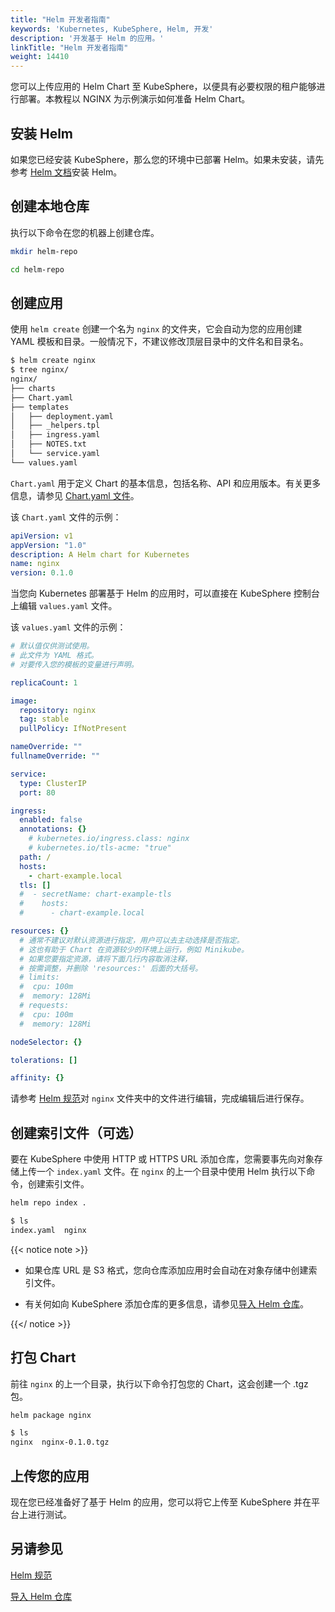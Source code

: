 ```yaml
---
title: "Helm 开发者指南"
keywords: 'Kubernetes, KubeSphere, Helm, 开发'
description: '开发基于 Helm 的应用。'
linkTitle: "Helm 开发者指南"
weight: 14410
---
```


您可以上传应用的 Helm Chart 至 KubeSphere，以便具有必要权限的租户能够进行部署。本教程以 NGINX 为示例演示如何准备 Helm Chart。

## 安装 Helm

如果您已经安装 KubeSphere，那么您的环境中已部署 Helm。如果未安装，请先参考 [Helm 文档](https://helm.sh/docs/intro/install/)安装 Helm。

## 创建本地仓库

执行以下命令在您的机器上创建仓库。

```bash
mkdir helm-repo
```

```bash
cd helm-repo
```

## 创建应用

使用 `helm create` 创建一个名为 `nginx` 的文件夹，它会自动为您的应用创建 YAML 模板和目录。一般情况下，不建议修改顶层目录中的文件名和目录名。

```bash
$ helm create nginx
$ tree nginx/
nginx/
├── charts
├── Chart.yaml
├── templates
│   ├── deployment.yaml
│   ├── _helpers.tpl
│   ├── ingress.yaml
│   ├── NOTES.txt
│   └── service.yaml
└── values.yaml
```

`Chart.yaml` 用于定义 Chart 的基本信息，包括名称、API 和应用版本。有关更多信息，请参见 [Chart.yaml 文件](../helm-specification/#chartyaml-文件)。

该 `Chart.yaml` 文件的示例：

```yaml
apiVersion: v1
appVersion: "1.0"
description: A Helm chart for Kubernetes
name: nginx
version: 0.1.0
```

当您向 Kubernetes 部署基于 Helm 的应用时，可以直接在 KubeSphere 控制台上编辑 `values.yaml` 文件。

该 `values.yaml` 文件的示例：

```yaml
# 默认值仅供测试使用。
# 此文件为 YAML 格式。
# 对要传入您的模板的变量进行声明。

replicaCount: 1

image:
  repository: nginx
  tag: stable
  pullPolicy: IfNotPresent

nameOverride: ""
fullnameOverride: ""

service:
  type: ClusterIP
  port: 80

ingress:
  enabled: false
  annotations: {}
    # kubernetes.io/ingress.class: nginx
    # kubernetes.io/tls-acme: "true"
  path: /
  hosts:
    - chart-example.local
  tls: []
  #  - secretName: chart-example-tls
  #    hosts:
  #      - chart-example.local

resources: {}
  # 通常不建议对默认资源进行指定，用户可以去主动选择是否指定。
  # 这也有助于 Chart 在资源较少的环境上运行，例如 Minikube。
  # 如果您要指定资源，请将下面几行内容取消注释，
  # 按需调整，并删除 'resources:' 后面的大括号。
  # limits:
  #  cpu: 100m
  #  memory: 128Mi
  # requests:
  #  cpu: 100m
  #  memory: 128Mi

nodeSelector: {}

tolerations: []

affinity: {}
```

请参考 [Helm 规范](../helm-specification/)对 `nginx` 文件夹中的文件进行编辑，完成编辑后进行保存。

## 创建索引文件（可选）

要在 KubeSphere 中使用 HTTP 或 HTTPS URL 添加仓库，您需要事先向对象存储上传一个 `index.yaml` 文件。在 `nginx` 的上一个目录中使用 Helm 执行以下命令，创建索引文件。

```bash
helm repo index .
```

```bash
$ ls
index.yaml  nginx
```

{{< notice note >}}

- 如果仓库 URL 是 S3 格式，您向仓库添加应用时会自动在对象存储中创建索引文件。

- 有关何如向 KubeSphere 添加仓库的更多信息，请参见[导入 Helm 仓库](../../../workspace-administration/app-repository/import-helm-repository/)。

{{</ notice >}}

## 打包 Chart

前往 `nginx` 的上一个目录，执行以下命令打包您的 Chart，这会创建一个 .tgz 包。

```bash
helm package nginx
```

```bash
$ ls
nginx  nginx-0.1.0.tgz
```

## 上传您的应用

现在您已经准备好了基于 Helm 的应用，您可以将它上传至 KubeSphere 并在平台上进行测试。

## 另请参见

[Helm 规范](../helm-specification/)

[导入 Helm 仓库](../../../workspace-administration/app-repository/import-helm-repository/)

